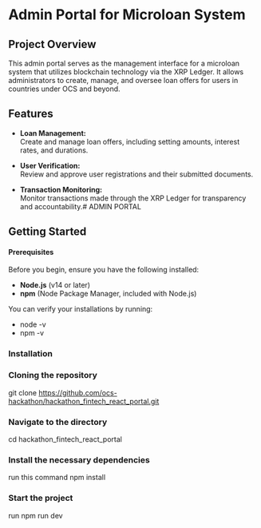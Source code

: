 # Admin Portal for Microloan System

## Project Overview

This admin portal serves as the management interface for a microloan system that utilizes blockchain technology via the XRP Ledger. It allows administrators to create, manage, and oversee loan offers for users in countries under OCS and beyond.

## Features

- **Loan Management:**  
  Create and manage loan offers, including setting amounts, interest rates, and durations.

- **User Verification:**  
  Review and approve user registrations and their submitted documents.

- **Transaction Monitoring:**  
  Monitor transactions made through the XRP Ledger for transparency and accountability.# ADMIN PORTAL
## Getting Started

#### Prerequisites

Before you begin, ensure you have the following installed:

- **Node.js** (v14 or later)
- **npm** (Node Package Manager, included with Node.js)

You can verify your installations by running:
- node -v
- npm -v
### Installation
### Cloning the repository 
git clone https://github.com/ocs-hackathon/hackathon_fintech_react_portal.git
### Navigate to the directory 
cd hackathon_fintech_react_portal
### Install the necessary dependencies 
run this command npm install 
### Start the project
run npm run dev

